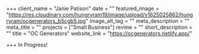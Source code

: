 +++
client_name = "Janie Patison"
date = ""
featured_image = "https://res.cloudinary.com/hungryram19/image/upload/v1625025862/hungryram/ocgenerators_b5cgb5.jpg"
image_alt_tag = ""
meta_description = ""
meta_title = ""
projects = ["Small Business"]
review = ""
short_description = ""
title = "OC Generators"
website_link = "https://ocgenerators.netlify.app/"

+++
In Progress!